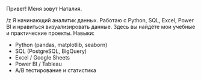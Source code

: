 Привет! Меня зовут Наталия.

/z
Я начинающий аналитик данных. Работаю с Python, SQL, Excel, Power BI и нравиться визуализировать данные. Здесь вы найдёте мои учебные и практические проекты.
Навыки:
- Python (pandas, matplotlib, seaborn)
- SQL (PostgreSQL, BigQuery)
- Excel / Google Sheets
- Power BI / Tableau
- A/B тестирование и статистика
